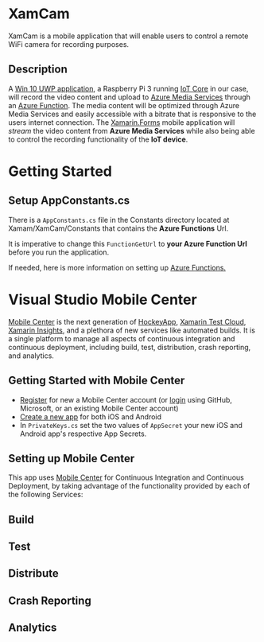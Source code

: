 # XamCam
XamCam is a mobile application that will enable users to control a remote WiFi camera for recording purposes. 

## Description 
A [Win 10 UWP application](https://docs.microsoft.com/en-us/windows/uwp/get-started/whats-a-uwp), a Raspberry Pi 3 running [IoT Core](https://developer.microsoft.com/en-us/windows/iot) in our case, will record the video content and upload to [Azure Media Services](https://azure.microsoft.com/en-us/services/media-services/) through an [Azure Function](https://azure.microsoft.com/en-us/services/functions/). The media content will be optimized through Azure Media Services and easily accessible with a bitrate that is responsive to the users internet connection. The [Xamarin.Forms](https://www.xamarin.com/forms) mobile application will *stream* the video content from **Azure Media Services** while also being able to control the recording functionality of the **IoT device**.

# Getting Started

## Setup AppConstants.cs
There is a ```AppConstants.cs``` file in the Constants directory located at Xamam/XamCam/Constants that contains the **Azure Functions** Url.

It is imperative to change this ```FunctionGetUrl``` to **your Azure Function Url** before you run the application.

If needed, here is more information on setting up [Azure Functions.](https://docs.microsoft.com/en-us/azure/azure-functions/functions-overview)

# Visual Studio Mobile Center
[Mobile Center](https://www.visualstudio.com/vs/mobile-center/) is the next generation of [HockeyApp](https://www.hockeyapp.net/), [Xamarin Test Cloud](https://testcloud.xamarin.com/login), [Xamarin Insights](https://www.xamarin.com/insights), and a plethora of new services like automated builds. It is a single platform to manage all aspects of continuous integration and continuous deployment, including build, test, distribution, crash reporting, and analytics.

## Getting Started with Mobile Center

  * [Register](https://mobile.azure.com/) for new a Mobile Center account (or [login](https://mobile.azure.com/) using GitHub, Microsoft, or an existing Mobile Center account)
  * [Create a new app](https://mobile.azure.com/apps/create) for both iOS and Android
  * In ```PrivateKeys.cs``` set the two values of ```AppSecret``` your new iOS and Android app's respective App Secrets.

## Setting up Mobile Center
This app uses [Mobile Center](https://www.visualstudio.com/vs/mobile-center/) for Continuous Integration and Continuous Deployment, by taking advantage of the functionality provided by each of the following Services:

## Build

## Test

## Distribute

## Crash Reporting

## Analytics 
